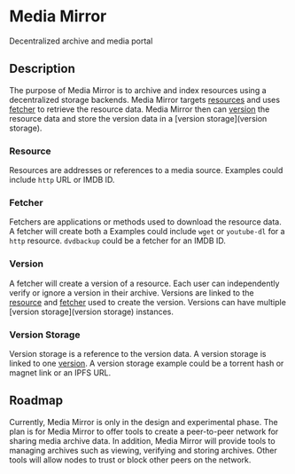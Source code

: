 # Media Mirror

Decentralized archive and media portal

## Description

The purpose of Media Mirror is to archive and index resources using a decentralized storage backends. Media Mirror targets [resources](Resource) and uses [fetcher](Fetcher) to retrieve the resource data. Media Mirror then can [version](Version) the resource data and store the version data in a [version storage](version storage).

### Resource

Resources are addresses or references to a media source. Examples could include `http` URL or IMDB ID.

### Fetcher

Fetchers are applications or methods used to download the resource data. A fetcher will create both a Examples could include `wget` or `youtube-dl` for a `http` resource. `dvdbackup` could be a fetcher for an IMDB ID.

### Version

A fetcher will create a version of a resource. Each user can independently verify or ignore a version in their archive. Versions are linked to the [resource](Resource) and [fetcher](Fetcher) used to create the version. Versions can have multiple [version storage](version storage) instances.

### Version Storage

Version storage is a reference to the version data. A version storage is linked to one [version](Version). A version storage example could be a torrent hash or magnet link or an IPFS URL.

## Roadmap

Currently, Media Mirror is only in the design and experimental phase. The plan is for Media Mirror to offer tools to create a peer-to-peer network for sharing media archive data. In addition, Media Mirror will provide tools to managing archives such as viewing, verifying and storing archives. Other tools will allow nodes to trust or block other peers on the network.
